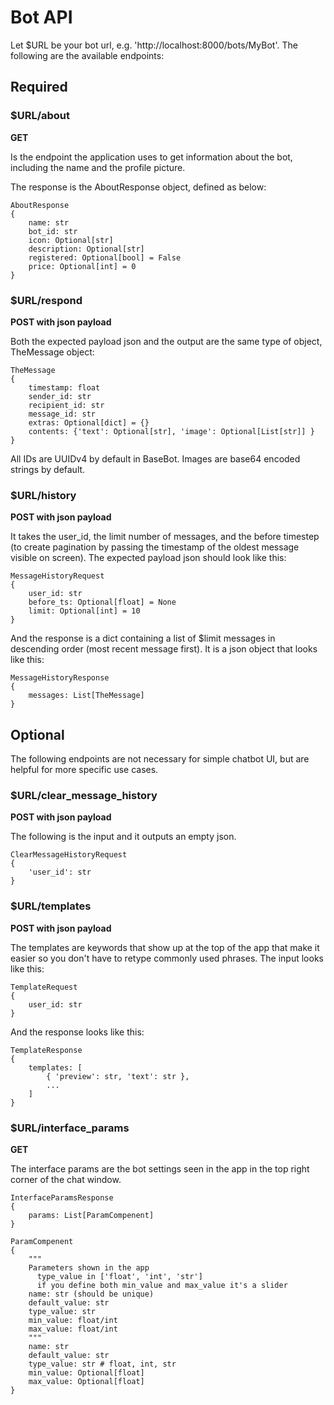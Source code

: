 # Bot API

Let $URL be your bot url, e.g. 'http://localhost:8000/bots/MyBot'. The following are the available endpoints:

## Required

### $URL/about 

**GET**

Is the endpoint the application uses to get information about the bot, including the name and the profile picture. 

The response is the AboutResponse object, defined as below:

```
AboutResponse 
{
    name: str
    bot_id: str
    icon: Optional[str] 
    description: Optional[str]
    registered: Optional[bool] = False 
    price: Optional[int] = 0
}
```

### $URL/respond 

**POST with json payload**

Both the expected payload json and the output are the same type of object, TheMessage object:

```
TheMessage 
{
    timestamp: float
    sender_id: str
    recipient_id: str
    message_id: str
    extras: Optional[dict] = {}
    contents: {'text': Optional[str], 'image': Optional[List[str]] }
}
```

All IDs are UUIDv4 by default in BaseBot. Images are base64 encoded strings by default.


### $URL/history 

**POST with json payload**

It takes the user_id, the limit number of messages, and the before timestep (to create pagination by passing the timestamp of the oldest message visible on screen). The expected payload json should look like this:

```
MessageHistoryRequest
{
    user_id: str
    before_ts: Optional[float] = None
    limit: Optional[int] = 10
}
```

And the response is a dict containing a list of $limit messages in descending order (most recent message first). It is a json object that looks like this:

```
MessageHistoryResponse
{
    messages: List[TheMessage]
}
```


## Optional

The following endpoints are not necessary for simple chatbot UI, but are helpful for more specific use cases.

### $URL/clear_message_history 

**POST with json payload**

The following is the input and it outputs an empty json.

```
ClearMessageHistoryRequest
{
    'user_id': str
}
```


### $URL/templates 

**POST with json payload**

The templates are keywords that show up at the top of the app that make it easier so you don't have to retype commonly used phrases. The input looks like this:

```
TemplateRequest
{
    user_id: str
}
```

And the response looks like this:

```
TemplateResponse
{
    templates: [
        { 'preview': str, 'text': str },
        ...
    ]
}
```

### $URL/interface_params 

**GET**

The interface params are the bot settings seen in the app in the top right corner of the chat window.

```
InterfaceParamsResponse 
{
    params: List[ParamCompenent]
}

ParamCompenent
{
    """
    Parameters shown in the app
      type_value in ['float', 'int', 'str']
      if you define both min_value and max_value it's a slider
    name: str (should be unique)
    default_value: str
    type_value: str
    min_value: float/int
    max_value: float/int
    """
    name: str
    default_value: str
    type_value: str # float, int, str
    min_value: Optional[float]
    max_value: Optional[float]
}
```
